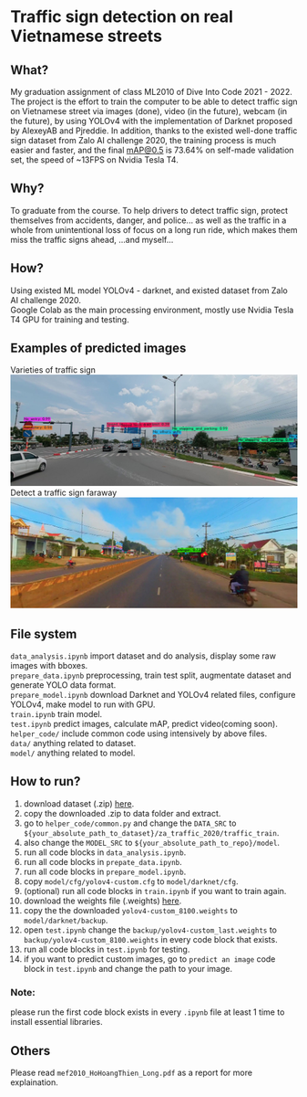 #  Traffic sign detection on real Vietnamese streets

## What?
My graduation assignment of class ML2010 of Dive Into Code 2021 - 2022. The project is the effort to train the computer to be able to detect traffic sign on Vietnamese street via images (done), video (in the future), webcam (in the future), by using YOLOv4 with the implementation of Darknet proposed by AlexeyAB and Pjreddie. In addition, thanks to the existed well-done traffic sign dataset from Zalo AI challenge 2020, the training process is much easier and faster, and the final mAP@0.5 is 73.64% on self-made validation set, the speed of ~13FPS on Nvidia Tesla T4.

## Why?
To graduate from the course. To help drivers to detect traffic sign, protect themselves from accidents, danger, and police... as well as the traffic in a whole from unintentional loss of focus on a long run ride, which makes them miss the traffic signs ahead, ...and myself...

## How?
Using existed ML model YOLOv4 - darknet, and existed dataset from Zalo AI challenge 2020.  
Google Colab as the main processing environment, mostly use Nvidia Tesla T4 GPU for training and testing.

## Examples of predicted images
Varieties of traffic sign
![1250](https://github.com/goriummaximum/diveintocode-ml/blob/master/grad-ass/examples/1250.jpg)
Detect a traffic sign faraway
![12023](https://github.com/goriummaximum/diveintocode-ml/blob/master/grad-ass/examples/12023.jpg)

## File system
`data_analysis.ipynb` import dataset and do analysis, display some raw images with bboxes.  
`prepare_data.ipynb` preprocessing, train test split, augmentate dataset and generate YOLO data format.  
`prepare_model.ipynb` download Darknet and YOLOv4 related files, configure YOLOv4, make model to run with GPU.  
`train.ipynb` train model.  
`test.ipynb` predict images, calculate mAP, predict video(coming soon).  
`helper_code/` include common code using intensively by above files.  
`data/` anything related to dataset.  
`model/` anything related to model.  

## How to run?
1. download dataset (.zip) [here](https://drive.google.com/file/d/17BFYn077nh9wuhwnErg6GOPKVgPWY9Nx/view?usp=sharing).  
2. copy the downloaded .zip to data folder and extract.  
3. go to `helper_code/common.py` and change the `DATA_SRC` to  `${your_absolute_path_to_dataset}/za_traffic_2020/traffic_train`.    
4. also change the `MODEL_SRC` to `${your_absolute_path_to_repo}/model`.  
5. run all code blocks in `data_analysis.ipynb`.  
6. run all code blocks in `prepate_data.ipynb`.  
8. run all code blocks in `prepare_model.ipynb`.  
9. copy `model/cfg/yolov4-custom.cfg` to `model/darknet/cfg`.  
10. (optional) run all code blocks in `train.ipynb` if you want to train again.  
11. download the weights file (.weights)  [here](https://drive.google.com/file/d/1Ov8lZA5FLlnqZWKfnuiHUVxreLIMh0n3/view?usp=sharing).  
12. copy the the downloaded `yolov4-custom_8100.weights` to `model/darknet/backup`.  
13. open `test.ipynb` change the `backup/yolov4-custom_last.weights` to `backup/yolov4-custom_8100.weights` in every code block that exists.  
14. run all code blocks in `test.ipynb` for testing.  
15. if you want to predict custom images, go to `predict an image` code block in `test.ipynb` and change the path to your image.  
### Note:  
please run the first code block exists in every `.ipynb` file at least 1 time to install essential libraries.  

## Others
Please read `mef2010_HoHoangThien_Long.pdf` as a report for more explaination.  



